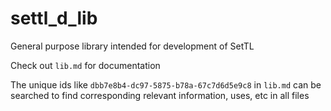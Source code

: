 # settl_d_lib
General purpose library intended for development of SetTL

Check out `lib.md` for documentation

The unique ids like `dbb7e8b4-dc97-5875-b78a-67c7d6d5e9c8` in `lib.md` can be searched to find corresponding relevant information, uses, etc in all files